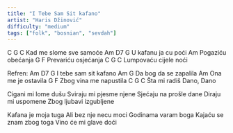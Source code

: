 ```yaml
---
title: "I Tebe Sam Sit kafano"
artist: "Haris Džinović"
difficulty: "medium"
tags: ["folk", "bosnian", "sevdah"]
---
```


C            G       C
Kad me slome sve samoće
Am       D7      G
U kafanu ja cu poći
Am
Pogaziću obećanja
G         F
Prevariću osjećanja
C         G        C
Lumpovaću cijele noći


Refren:
Am         D7      G
I tebe sam sit kafano
Am                 G
Da bog da se zapalila
Am
Ona me je ostavila
G            F
Zbog vina me napustila
C            G       C
Šta mi radiš Dano, Dano
 
Cigani mi lome dušu
Sviraju mi pjesme njene
Sjećaju na prošle dane
Diraju mi uspomene
Zbog ljubavi izgubljene
 
Kafana je moja tuga
Ali bez nje necu moci
Godinama varam boga
Kajaću se znam zbog toga
Vino će mi glave doći
